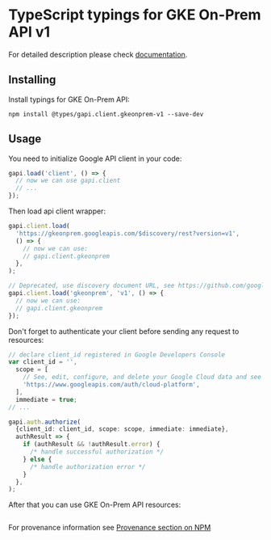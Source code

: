 # TypeScript typings for GKE On-Prem API v1

For detailed description please check [documentation](https://cloud.google.com/anthos/clusters/docs/on-prem/).

## Installing

Install typings for GKE On-Prem API:

```
npm install @types/gapi.client.gkeonprem-v1 --save-dev
```

## Usage

You need to initialize Google API client in your code:

```typescript
gapi.load('client', () => {
  // now we can use gapi.client
  // ...
});
```

Then load api client wrapper:

```typescript
gapi.client.load(
  'https://gkeonprem.googleapis.com/$discovery/rest?version=v1',
  () => {
    // now we can use:
    // gapi.client.gkeonprem
  },
);
```

```typescript
// Deprecated, use discovery document URL, see https://github.com/google/google-api-javascript-client/blob/master/docs/reference.md#----gapiclientloadname----version----callback--
gapi.client.load('gkeonprem', 'v1', () => {
  // now we can use:
  // gapi.client.gkeonprem
});
```

Don't forget to authenticate your client before sending any request to resources:

```typescript
// declare client_id registered in Google Developers Console
var client_id = '',
  scope = [
    // See, edit, configure, and delete your Google Cloud data and see the email address for your Google Account.
    'https://www.googleapis.com/auth/cloud-platform',
  ],
  immediate = true;
// ...

gapi.auth.authorize(
  {client_id: client_id, scope: scope, immediate: immediate},
  authResult => {
    if (authResult && !authResult.error) {
      /* handle successful authorization */
    } else {
      /* handle authorization error */
    }
  },
);
```

After that you can use GKE On-Prem API resources: <!-- TODO: make this work for multiple namespaces -->

```typescript

```

For provenance information see [Provenance section on NPM](https://www.npmjs.com/package/@maxim_mazurok/gapi.client.gkeonprem-v1#Provenance:~:text=none-,Provenance,-Built%20and%20signed)
